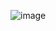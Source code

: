 ![image](https://user-images.githubusercontent.com/63789702/186240338-89d81296-a716-40ba-ad8b-db573bf4f1e7.png)
